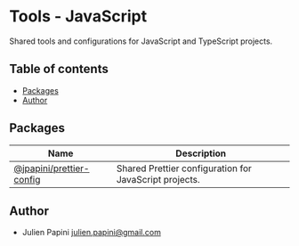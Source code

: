 # Tools - JavaScript <!-- omit in toc -->

Shared tools and configurations for JavaScript and TypeScript projects.

## Table of contents <!-- omit in toc -->

- [Packages](#packages)
- [Author](#author)

## Packages

| Name                                                                                                       | Description                                            |
| ---------------------------------------------------------------------------------------------------------- | ------------------------------------------------------ |
| [@jpapini/prettier-config](https://github.com/jpapini/tools-javascript/tree/main/packages/prettier-config) | Shared Prettier configuration for JavaScript projects. |

## Author

-   Julien Papini <julien.papini@gmail.com>
